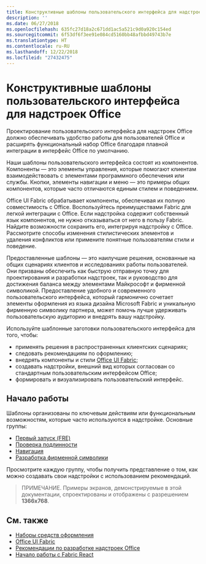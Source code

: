 ```yaml
---
title: Конструктивные шаблоны пользовательского интерфейса для надстроек Office
description: ''
ms.date: 06/27/2018
ms.openlocfilehash: 635fc27d18a2c671dd1ac5a521c9d0a920c154ed
ms.sourcegitcommit: 6f53df6f3ee91e084cd5160bb48afbbd49743b7e
ms.translationtype: HT
ms.contentlocale: ru-RU
ms.lasthandoff: 12/22/2018
ms.locfileid: "27432475"
---
```

# <a name="ux-design-patterns-for-office-add-ins"></a>Конструктивные шаблоны пользовательского интерфейса для надстроек Office

Проектирование пользовательского интерфейса для надстроек Office должно обеспечивать удобство работы для пользователей Office и расширять функциональный набор Office благодаря плавной интеграции в интерфейс Office по умолчанию.  

Наши шаблоны пользовательского интерфейса состоят из компонентов. Компоненты — это элементы управления, которые помогают клиентам взаимодействовать с элементами программного обеспечения или службы. Кнопки, элементы навигации и меню — это примеры общих компонентов, которые часто отличаются единым стилем и поведением.

Office UI Fabric обрабатывает компоненты, обеспечивая их полную совместимость с Office. Воспользуйтесь преимуществами Fabric для легкой интеграции с Office. Если надстройка содержит собственный язык компонентов, не нужно отказываться от него в пользу Fabric. Найдите возможности сохранить его, интегрируя надстройку с Office. Рассмотрите способы изменения стилистических элементов и удаления конфликтов или примените понятные пользователям стили и поведение.

Предоставленные шаблоны — это наилучшие решения, основанные на общих сценариях клиентов и исследованиях работы пользователей. Они призваны обеспечить как быструю отправную точку для проектирования и разработки надстроек, так и руководство для достижения баланса между элементами Майкрософт и фирменной символикой. Предоставление удобного и современного пользовательского интерфейса, который гармонично сочетает элементы оформления из языка дизайна Microsoft Fabric и уникальную фирменную символику партнера, может помочь лучше удерживать пользовательскую аудиторию и внедрять вашу надстройку.

Используйте шаблонные заготовки пользовательского интерфейса для того, чтобы:

* применять решения в распространенных клиентских сценариях;
* следовать рекомендациям по оформлению;
* внедрять компоненты и стили [Office UI Fabric](https://developer.microsoft.com/fabric#/get-started);
* создавать надстройки, внешний вид которых согласован со стандартным пользовательским интерфейсом Office;
* формировать и визуализировать пользовательский интерфейс.


## <a name="getting-started"></a>Начало работы

Шаблоны организованы по ключевым действиям или функциональным возможностям, которые часто используются в надстройке. Основные группы:

* [Первый запуск (FRE)](../design/first-run-experience-patterns.md)
* [Проверка подлинности](../design/authentication-patterns.md)
* [Навигация](../design/navigation-patterns.md)
* [Разработка фирменной символики](../design/branding-patterns.md)

Просмотрите каждую группу, чтобы получить представление о том, как можно создавать свои надстройки с использованием рекомендаций.



>ПРИМЕЧАНИЕ. Примеры экранов, демонстрируемые в этой документации, спроектированы и отображены с разрешением **1366x768**.




## <a name="see-also"></a>См. также
* [Наборы средств оформления](design-toolkits.md)
* [Office UI Fabric](https://developer.microsoft.com/fabric)
* [Рекомендации по разработке надстроек Office](https://docs.microsoft.com/office/dev/add-ins/concepts/add-in-development-best-practices)
* [Начало работы с Fabric React](https://docs.microsoft.com/office/dev/add-ins/design/using-office-ui-fabric-react)
